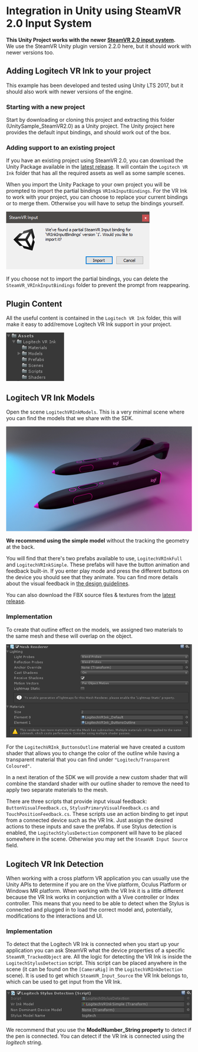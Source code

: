 # Integration in Unity using SteamVR 2.0 Input System
**This Unity Project works with the newer [SteamVR 2.0 input system](https://github.com/ValveSoftware/steamvr_unity_plugin/releases/tag/2.2.0).**
<br>
We use the SteamVR Unity plugin version 2.2.0 here, but it should work with newer versions too.


## Adding Logitech VR Ink to your project
This example has been developed and tested using Unity LTS 2017, but it should also work with newer versions of the engine.

### Starting with a new project
Start by downloading or cloning this project and extracting this folder (UnitySample_SteamVR2.0) as a Unity project. The Unity project here provides the default input bindings, and should work out of the box.

### Adding support to an existing project
If you have an existing project using SteamVR 2.0, you can download the Unity Package available in the [latest release](https://github.com/Logitech/labs_vr_stylus_sdk/releases). It will contain the `Logitech VR Ink` folder that has all the required assets as well as some sample scenes.

When you import the Unity Package to your own project you will be prompted to import the partial bindings `VRInkInputBindings`. For the VR Ink to work with your project, you can choose to replace your current bindings or to merge them. Otherwise you will have to setup the bindings yourself.

![Bindings Import Dialog](../../../Documentation/Images/UnitySampleSteamVR2.0/BindingsImportTool.png)

If you choose not to import the partial bindings, you can delete the `SteamVR_VRInkInputBindings` folder to prevent the prompt from reappearing.

## Plugin Content
All the useful content is contained in the `Logitech VR Ink` folder, this will make it easy to add/remove Logitech VR Ink support in your project.

![Folder Content](../../../Documentation/Images/UnitySampleSteamVR2.0/SteamVR2.0SampleAssetsFolder.png)

## Logitech VR Ink Models
Open the scene `LogitechVRInkModels`.
This is a very minimal scene where you can find the models that we share with the SDK.

![Logitech VR Ink Models](../../../Documentation/Images/DesignGuidelines/VRInkModels.jpg)

**We recommend using the simple model** without the tracking the geometry at the back.
<br>

You will find that there's two prefabs available to use, `LogitechVRInkFull` and `LogitechVRInkSimple`. These prefabs will have the button animation and feedback built-in. If you enter play mode and press the different buttons on the device you should see that they animate. You can find more details about the visual feedback in [the design guidelines](../../../Documentation/DesignGuidelines).

You can also download the FBX source files & textures from the [latest release](https://github.com/Logitech/labs_vr_stylus_sdk/releases).

### Implementation
To create that outline effect on the models, we assigned two materials to the same mesh and these will overlap on the object.

![Material overlap](../../../Documentation/Images/UnitySampleLegacy/MaterialsOverlap.png)

For the `LogitechVRInk_ButtonsOutline` material we have created a custom shader that allows you to change the color of the outline while having a transparent material that you can find under `"Logitech/Transparent Coloured"`.

In a next iteration of the SDK we will provide a new custom shader that will combine the standard shader with our outline shader to remove the need to apply two separate materials to the mesh.

There are three scripts that provide input visual feedback: `ButtonVisualFeedback.cs`, `StylusPrimaryVisualFeedback.cs` and `TouchPositionFeedback.cs`.
These scripts use an action binding to get input from a connected device such as the VR Ink. Just assign the desired actions to these inputs and save the prefabs. If use Stylus detection is enabled, the `LogitechStylusDetection` component will have to be placed somewhere in the scene. Otherwise you may set the `SteamVR Input Source` field.

## Logitech VR Ink Detection
When working with a cross platform VR application you can usually use the Unity APIs to determine if you are on the Vive platform, Oculus Platform or Windows MR platform.
When working with the VR Ink it is a little different because the VR Ink works in conjunction with a Vive controller or Index controller.
This means that you need to be able to detect when the Stylus is connected and plugged in to load the correct model and, potentially, modifications to the interactions and UI.

### Implementation
To detect that the Logitech VR Ink is connected when you start up your application you can ask SteamVR what the device properties of a specific `SteamVR_TrackedObject` are. All the logic for detecting the VR Ink is inside the `LogitechStylusDetection` script. This script can be placed anywhere in the scene (it can be found on the `[CameraRig]` in the `LogitechVRInkDetection` scene). It is used to get which `SteamVR_Input_Source` the VR Ink belongs to, which can be used to get input from the VR Ink.

![Pen Detection  in Unity inspector](../../../Documentation/Images/UnitySampleSteamVR2.0/LogitechStylusDetection.png)

We recommend that you use the **ModelNumber_String property** to detect if the pen is connected. You can detect if the VR Ink is connected using the *logitech* string.